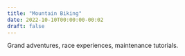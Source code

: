 ```yaml
---
title: "Mountain Biking"
date: 2022-10-10T00:00:00-00:02
draft: false
---
```

Grand adventures, race experiences, maintenance tutorials.
